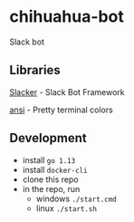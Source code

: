 # chihuahua-bot

Slack bot

## Libraries

[Slacker](https://github.com/shomali11/slacker) - Slack Bot Framework

[ansi](https://github.com/mgutz/ansi) - Pretty terminal colors

## Development

- install `go 1.13`
- install `docker-cli`
- clone this repo
- in the repo, run
  - windows `./start.cmd`
  - linux `./start.sh`

